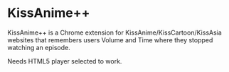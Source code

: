 # KissAnime++
KissAnime++ is a Chrome extension for KissAnime/KissCartoon/KissAsia websites that remembers users Volume and Time where they stopped watching an episode.

Needs HTML5 player selected to work.
